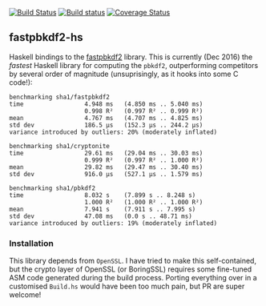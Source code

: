 [![Build Status](https://travis-ci.org/adinapoli/fastpbkdf2-hs.svg?branch=master)](https://travis-ci.org/adinapoli/fastpbkdf2-hs)
[![Build status](https://ci.appveyor.com/api/projects/status/3bkcrxd1m4xngerc?svg=true)](https://ci.appveyor.com/project/adinapoli/fastpbkdf2-hs)
[![Coverage Status](https://coveralls.io/repos/github/adinapoli/fastpbkdf2-hs/badge.svg?branch=master)](https://coveralls.io/github/adinapoli/fastpbkdf2-hs?branch=master)

## fastpbkdf2-hs

Haskell bindings to the [fastpbkdf2](https://github.com/ctz/fastpbkdf2) library. This is currently (Dec 2016) the
*fastest* Haskell library for computing the `pbkdf2`, outperforming competitors by several order of magnitude (unsuprisingly,
as it hooks into some C code!):

```
benchmarking sha1/fastpbkdf2
time                 4.948 ms   (4.850 ms .. 5.040 ms)
                     0.998 R²   (0.997 R² .. 0.999 R²)
mean                 4.767 ms   (4.707 ms .. 4.825 ms)
std dev              186.5 μs   (152.3 μs .. 244.2 μs)
variance introduced by outliers: 20% (moderately inflated)

benchmarking sha1/cryptonite
time                 29.61 ms   (29.04 ms .. 30.03 ms)
                     0.999 R²   (0.997 R² .. 1.000 R²)
mean                 29.82 ms   (29.47 ms .. 30.40 ms)
std dev              916.0 μs   (527.1 μs .. 1.579 ms)

benchmarking sha1/pbkdf2
time                 8.032 s    (7.899 s .. 8.248 s)
                     1.000 R²   (1.000 R² .. 1.000 R²)
mean                 7.941 s    (7.911 s .. 7.995 s)
std dev              47.08 ms   (0.0 s .. 48.71 ms)
variance introduced by outliers: 19% (moderately inflated)
```

### Installation

This library depends from `OpenSSL`. I have tried to make this self-contained, but the
crypto layer of OpenSSL (or BoringSSL) requires some fine-tuned ASM code generated during
the build process. Porting everything over in a customised `Build.hs` would have been too
much pain, but PR are super welcome!
